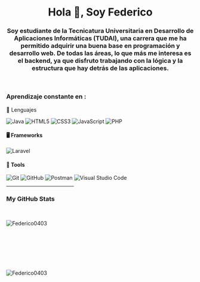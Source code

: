 <h1 align="center">Hola 👋, Soy Federico</h1>

<h3 align="center">Soy estudiante de la Tecnicatura Universitaria en Desarrollo de Aplicaciones Informáticas (TUDAI), una carrera que me ha permitido adquirir una buena base en programación y desarrollo web. De todas las áreas, lo que más me interesa es el backend, ya que disfruto trabajando con la lógica y la estructura que hay detrás de las aplicaciones.
</h3>




<br>
<h3 align="left">Aprendizaje constante en :</h3>
🔧 Lenguajes


![Java](https://img.shields.io/badge/java-%23ED8B00.svg?style=for-the-badge&logo=openjdk&logoColor=white)
![HTML5](https://img.shields.io/badge/html5-%23E34F26.svg?style=for-the-badge&logo=html5&logoColor=white)
![CSS3](https://img.shields.io/badge/css3-%231572B6.svg?style=for-the-badge&logo=css3&logoColor=white)
![JavaScript](https://img.shields.io/badge/JavaScript-%23323330.svg?style=for-the-badge&logo=javascript&logoColor=F7DF1E)
![PHP](https://img.shields.io/badge/PHP-%23777BB4.svg?style=for-the-badge&logo=php&logoColor=white)

#### 🖥️ Frameworks

![Laravel](https://img.shields.io/badge/Laravel-%23FF2D20.svg?style=for-the-badge&logo=laravel&logoColor=white)

#### 🔧 Tools

![Git](https://img.shields.io/badge/git-%23F05033.svg?style=for-the-badge&logo=git&logoColor=white)
![GitHub](https://img.shields.io/badge/github-%23121011.svg?style=for-the-badge&logo=github&logoColor=white)
![Postman](https://img.shields.io/badge/Postman-%23FF6C37.svg?style=for-the-badge&logo=postman&logoColor=white)
![Visual Studio Code](https://img.shields.io/badge/Visual%20Studio%20Code-0078d7.svg?style=for-the-badge&logo=visual-studio-code&logoColor=white)

<hr width="36%" >

<h3>My GitHub Stats</h3>

<br>


<p>
  <img align="left" src="https://github-readme-stats.vercel.app/api/top-langs?username=Federico0403&show_icons=true&theme=dark&locale=en&layout=compact" alt="Federico0403" />
</p>

<br><br><br><br><br><br><br>

<p>
  <img align="left" src="https://github-readme-stats.vercel.app/api?username=Federico0403&show_icons=true&theme=dark&locale=en" alt="Federico0403" />
</p>

<br><br><br><br><br><br><br><br><br><br>

